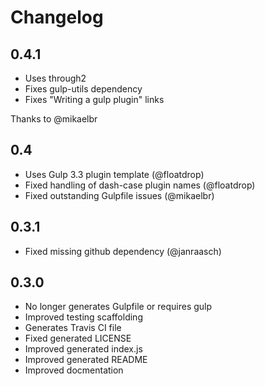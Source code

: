 # Changelog

## 0.4.1

* Uses through2
* Fixes gulp-utils dependency
* Fixes "Writing a gulp plugin" links

Thanks to @mikaelbr

## 0.4

* Uses Gulp 3.3 plugin template (@floatdrop)
* Fixed handling of dash-case plugin names (@floatdrop)
* Fixed outstanding Gulpfile issues (@mikaelbr)

## 0.3.1

* Fixed missing github dependency (@janraasch)

## 0.3.0

* No longer generates Gulpfile or requires gulp
* Improved testing scaffolding
* Generates Travis CI file
* Fixed generated LICENSE
* Improved generated index.js
* Improved generated README
* Improved docmentation
